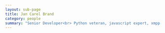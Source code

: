 ```yaml
---
layout: sub-page
title: Jan Carel Brand
category: people
summary: "Senior Developer<br> Python veteran, javascript expert, xmpp helmsman, patterns analyst and a sound sceptic of the digital community."
---
```


